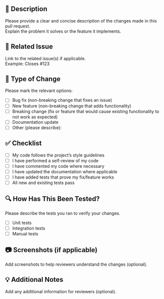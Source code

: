 ## 📌 Description
Please provide a clear and concise description of the changes made in this pull request.  
Explain the problem it solves or the feature it implements.

## 🔗 Related Issue
Link to the related issue(s) if applicable.  
Example: Closes #123

## 📝 Type of Change
Please mark the relevant options:
- [ ] Bug fix (non-breaking change that fixes an issue)
- [ ] New feature (non-breaking change that adds functionality)
- [ ] Breaking change (fix or feature that would cause existing functionality to not work as expected)
- [ ] Documentation update
- [ ] Other (please describe):

## ✅ Checklist
- [ ] My code follows the project’s style guidelines
- [ ] I have performed a self-review of my code
- [ ] I have commented my code where necessary
- [ ] I have updated the documentation where applicable
- [ ] I have added tests that prove my fix/feature works
- [ ] All new and existing tests pass

## 🔍 How Has This Been Tested?
Please describe the tests you ran to verify your changes.  
- [ ] Unit tests  
- [ ] Integration tests  
- [ ] Manual tests  

## 📷 Screenshots (if applicable)
Add screenshots to help reviewers understand the changes (optional).

## 💡 Additional Notes
Add any additional information for reviewers (optional).